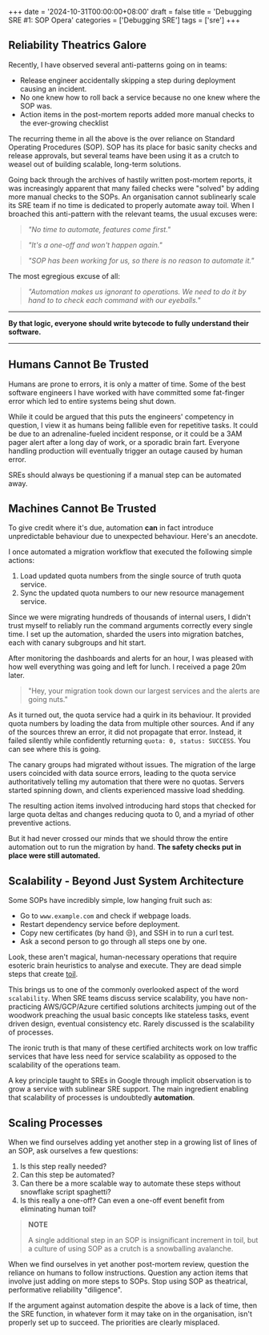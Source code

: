 +++
date = '2024-10-31T00:00:00+08:00'
draft = false
title = 'Debugging SRE #1: SOP Opera'
categories = ['Debugging SRE']
tags = ['sre']
+++

## Reliability Theatrics Galore

Recently, I have observed several anti-patterns going on in teams:

* Release engineer accidentally skipping a step during deployment causing an
incident.
* No one knew how to roll back a service because no one knew where the SOP was.
* Action items in the post-mortem reports added more manual checks to the
ever-growing checklist

The recurring theme in all the above is the over reliance on Standard Operating
Procedures (SOP). SOP has its place for basic sanity checks and release
approvals, but several teams have been using it as a crutch to weasel out of
building scalable, long-term solutions.

Going back through the archives of hastily written post-mortem reports, it was
increasingly apparent that many failed checks were "solved" by adding more
manual checks to the SOPs. An organisation cannot sublinearly scale its SRE team
if no time is dedicated to properly automate away toil. When I broached this
anti-pattern with the relevant teams, the usual excuses were:

> *"No time to automate, features come first."*

> *"It's a one-off and won't happen again."*

> *"SOP has been working for us, so there is no reason to automate it."*

The most egregious excuse of all:
> *"Automation makes us ignorant to operations. We need to do it by hand to
> to check each command with our eyeballs."*

---

**By that logic, everyone should write bytecode to fully understand their
software.**

---

## Humans Cannot Be Trusted

Humans are prone to errors, it is only a matter of time. Some of the best
software engineers I have worked with have committed some fat-finger error which
led to entire systems being shut down.

While it could be argued that this puts the engineers' competency in question, I
view it as humans being fallible even for repetitive tasks. It could be due to
an adrenaline-fueled incident response, or it could be a 3AM pager alert after a
long day of work, or a sporadic brain fart. Everyone handling production will
eventually trigger an outage caused by human error.

SREs should always be questioning if a manual step can be automated away.

## Machines Cannot Be Trusted

To give credit where it's due, automation **can** in fact introduce unpredictable
behaviour due to unexpected behaviour. Here's an anecdote.

I once automated a migration workflow
that executed the following simple actions:

1. Load updated quota numbers from the single source of truth quota service.
1. Sync the updated quota numbers to our new resource management service.

Since we were migrating hundreds of thousands of internal users, I didn't trust
myself to reliably run the command arguments correctly every single time. I set
up the automation, sharded the users into migration batches, each with canary
subgroups and hit start.

After monitoring the dashboards and alerts for an hour, I was pleased with how
well everything was going and left for lunch. I received a page 20m later.

> "Hey, your migration took down our largest services and the alerts are going
nuts."

As it turned out, the quota service had a quirk in its behaviour. It provided
quota numbers by loading the data from multiple other sources. And if any of the
sources threw an error, it did not propagate that error. Instead, it failed
silently while confidently returning `quota: 0, status: SUCCESS`. You can see
where this is going.

The canary groups had migrated without issues. The migration of the large users
coincided with data source errors, leading to the quota service authoritatively
telling my automation that there were no quotas. Servers started spinning down,
and clients experienced massive load shedding.

The resulting action items involved introducing hard stops that checked for
large quota deltas and changes reducing quota to 0, and a myriad of other
preventive actions.

But it had never crossed our minds that we should throw the entire automation
out to run the migration by hand. **The safety checks put in place were still
automated.**

## Scalability - Beyond Just System Architecture

Some SOPs have incredibly simple, low hanging fruit such as:

* Go to `www.example.com` and check if webpage loads.
* Restart dependency service before deployment.
* Copy new certificates (by hand 😒), and SSH in to run a curl test.
* Ask a second person to go through all steps one by one.

Look, these aren't magical, human-necessary operations that require esoteric
brain heuristics to analyse and execute. They are dead simple steps that create
[toil](https://sre.google/sre-book/eliminating-toil/).

This brings us to one of the commonly overlooked aspect of the word
`scalability`. When SRE teams discuss service scalability, you have
non-practicing AWS/GCP/Azure certified solutions architects jumping out of
the woodwork preaching the usual basic concepts like stateless tasks, event
driven design, eventual consistency etc. Rarely discussed is the scalability of
processes.

The ironic truth is that many of these certified architects work on low traffic
services that have less need for service scalability as opposed to the
scalability of the operations team.

A key principle taught to SREs in Google through implicit observation is to grow
a service with sublinear SRE support. The main ingredient enabling that
scalability of processes is undoubtedly **automation**.

## Scaling Processes

When we find ourselves adding yet another step in a growing list of lines of an
SOP, ask ourselves a few questions:

1. Is this step really needed?
1. Can this step be automated?
1. Can there be a more scalable way to automate these steps without snowflake
script spaghetti?
1. Is this really a one-off? Can even a one-off event benefit from eliminating
human toil?

> **NOTE**
>
> A single additional step in an SOP is insignificant increment in toil, but a
> culture of using SOP as a crutch is a snowballing avalanche.

When we find ourselves in yet another post-mortem review, question the reliance
on humans to follow instructions. Question any action items that involve just
adding on more steps to SOPs. Stop using SOP as theatrical, performative
reliability "diligence".

If the argument against automation despite the above is a lack of time, then the
SRE function, in whatever form it may take on in the organisation, isn't
properly set up to succeed. The priorities are clearly misplaced.
